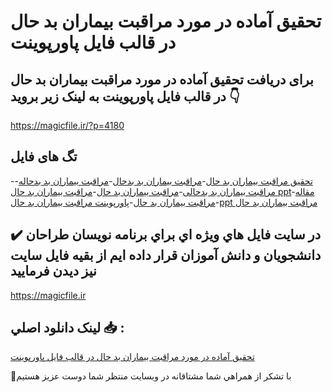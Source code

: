 # تحقیق آماده در مورد مراقبت بیماران بد حال در قالب فایل پاورپوینت

## برای دریافت تحقیق آماده در مورد مراقبت بیماران بد حال در قالب فایل پاورپوینت به لینک زیر بروید 👇

https://magicfile.ir/?p=4180

## تگ های فایل

-[تحقیق مراقبت بیماران بد حال](https://magicfile.ir/product/%d8%aa%d8%ad%d9%82%db%8c%d9%82-%d9%85%d8%b1%d8%a7%d9%82%d8%a8%d8%aa-%d8%a8%db%8c%d9%85%d8%a7%d8%b1%d8%a7%d9%86-%d8%a8%d8%af-%d8%ad%d8%a7%d9%84-%d8%af%d8%b1-%d9%be%d8%a7%d9%88%d8%b1%d9%be%d9%88%db%8c%d9%86%d8%aa/)-[مراقبت بیماران بد بدحال](https://magicfile.ir/product/%d8%aa%d8%ad%d9%82%db%8c%d9%82-%d9%85%d8%b1%d8%a7%d9%82%d8%a8%d8%aa-%d8%a8%db%8c%d9%85%d8%a7%d8%b1%d8%a7%d9%86-%d8%a8%d8%af-%d8%ad%d8%a7%d9%84-%d8%af%d8%b1-%d9%be%d8%a7%d9%88%d8%b1%d9%be%d9%88%db%8c%d9%86%d8%aa/)-[مراقبت بیماران بد بدحاله](https://magicfile.ir/product/%d8%aa%d8%ad%d9%82%db%8c%d9%82-%d9%85%d8%b1%d8%a7%d9%82%d8%a8%d8%aa-%d8%a8%db%8c%d9%85%d8%a7%d8%b1%d8%a7%d9%86-%d8%a8%d8%af-%d8%ad%d8%a7%d9%84-%d8%af%d8%b1-%d9%be%d8%a7%d9%88%d8%b1%d9%be%d9%88%db%8c%d9%86%d8%aa/)-[مراقبت بیماران بد بدحالی](https://magicfile.ir/product/%d8%aa%d8%ad%d9%82%db%8c%d9%82-%d9%85%d8%b1%d8%a7%d9%82%d8%a8%d8%aa-%d8%a8%db%8c%d9%85%d8%a7%d8%b1%d8%a7%d9%86-%d8%a8%d8%af-%d8%ad%d8%a7%d9%84-%d8%af%d8%b1-%d9%be%d8%a7%d9%88%d8%b1%d9%be%d9%88%db%8c%d9%86%d8%aa/)-[مراقبت بیماران بد حال](https://magicfile.ir/product/%d8%aa%d8%ad%d9%82%db%8c%d9%82-%d9%85%d8%b1%d8%a7%d9%82%d8%a8%d8%aa-%d8%a8%db%8c%d9%85%d8%a7%d8%b1%d8%a7%d9%86-%d8%a8%d8%af-%d8%ad%d8%a7%d9%84-%d8%af%d8%b1-%d9%be%d8%a7%d9%88%d8%b1%d9%be%d9%88%db%8c%d9%86%d8%aa/)-[مراقبت بیماران بد حال ppt](https://magicfile.ir/product/%d8%aa%d8%ad%d9%82%db%8c%d9%82-%d9%85%d8%b1%d8%a7%d9%82%d8%a8%d8%aa-%d8%a8%db%8c%d9%85%d8%a7%d8%b1%d8%a7%d9%86-%d8%a8%d8%af-%d8%ad%d8%a7%d9%84-%d8%af%d8%b1-%d9%be%d8%a7%d9%88%d8%b1%d9%be%d9%88%db%8c%d9%86%d8%aa/)-[مقاله مراقبت بیماران بد حال](https://magicfile.ir/product/%d8%aa%d8%ad%d9%82%db%8c%d9%82-%d9%85%d8%b1%d8%a7%d9%82%d8%a8%d8%aa-%d8%a8%db%8c%d9%85%d8%a7%d8%b1%d8%a7%d9%86-%d8%a8%d8%af-%d8%ad%d8%a7%d9%84-%d8%af%d8%b1-%d9%be%d8%a7%d9%88%d8%b1%d9%be%d9%88%db%8c%d9%86%d8%aa/)-[پاورپوینت مراقبت بیماران بد حال](https://magicfile.ir/product/%d8%aa%d8%ad%d9%82%db%8c%d9%82-%d9%85%d8%b1%d8%a7%d9%82%d8%a8%d8%aa-%d8%a8%db%8c%d9%85%d8%a7%d8%b1%d8%a7%d9%86-%d8%a8%d8%af-%d8%ad%d8%a7%d9%84-%d8%af%d8%b1-%d9%be%d8%a7%d9%88%d8%b1%d9%be%d9%88%db%8c%d9%86%d8%aa/)-[ppt مراقبت بیماران بد حال](https://magicfile.ir/product/%d8%aa%d8%ad%d9%82%db%8c%d9%82-%d9%85%d8%b1%d8%a7%d9%82%d8%a8%d8%aa-%d8%a8%db%8c%d9%85%d8%a7%d8%b1%d8%a7%d9%86-%d8%a8%d8%af-%d8%ad%d8%a7%d9%84-%d8%af%d8%b1-%d9%be%d8%a7%d9%88%d8%b1%d9%be%d9%88%db%8c%d9%86%d8%aa/)

## ✔️ در سايت فايل هاي ويژه اي براي برنامه نويسان طراحان دانشجويان و دانش آموزان قرار داده ايم از بقيه فايل سايت نيز ديدن فرماييد

https://magicfile.ir


## لينک دانلود اصلي 📥 :

[تحقیق آماده در مورد مراقبت بیماران بد حال در قالب فایل پاورپوینت](https://magicfile.ir/product/%d8%aa%d8%ad%d9%82%db%8c%d9%82-%d9%85%d8%b1%d8%a7%d9%82%d8%a8%d8%aa-%d8%a8%db%8c%d9%85%d8%a7%d8%b1%d8%a7%d9%86-%d8%a8%d8%af-%d8%ad%d8%a7%d9%84-%d8%af%d8%b1-%d9%be%d8%a7%d9%88%d8%b1%d9%be%d9%88%db%8c%d9%86%d8%aa/) 


🙏با تشکر از همراهي شما مشتاقانه در وبسایت منتظر شما دوست عزیز هستیم

